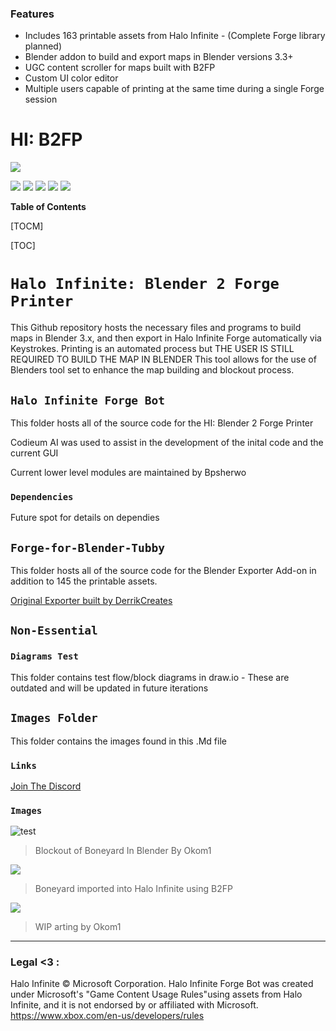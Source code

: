 ### Features

- Includes 163 printable assets from Halo Infinite - (Complete Forge library planned)
- Blender addon to build and export maps in Blender versions 3.3+
- UGC content scroller for maps built with B2FP
- Custom UI color editor
- Multiple users capable of printing at the same time during a single Forge session

# HI: B2FP

![](https://raw.githubusercontent.com/TubbyMcFatDuck/Halo-Infinite-Blender-2-Forge-Printer/main/Images/FfB.png)

![](https://img.shields.io/github/stars/TubbyMcFatDuck/Halo-Infinite-Forge-Bot) ![](https://img.shields.io/github/forks/TubbyMcFatDuck/Halo-Infinite-Forge-Bot) ![](https://img.shields.io/github/tag/TubbyMcFatDuck/Halo-Infinite-Forge-Bot) ![](https://img.shields.io/github/release/TubbyMcFatDuck/Halo-Infinite-Forge-Bot) ![](https://img.shields.io/github/issues/TubbyMcFatDuck/Halo-Infinite-Forge-Bot)


**Table of Contents**

[TOCM]

[TOC]

# `Halo Infinite: Blender 2 Forge Printer`
This Github repository hosts the necessary files and programs to build maps in Blender 3.x, and then export in Halo Infinite Forge automatically via Keystrokes. Printing is an automated process but THE USER IS STILL REQUIRED TO BUILD THE MAP IN BLENDER
This tool allows for the use of Blenders tool set to enhance the map building and blockout process.

## `Halo Infinite Forge Bot`
This folder hosts all of the source code for the HI: Blender 2 Forge Printer

Codieum AI was used to assist in the development of the inital code and the current GUI

Current lower level modules are maintained by Bpsherwo

### `Dependencies`
Future spot for details on dependies

## `Forge-for-Blender-Tubby`
This folder hosts all of the source code for the Blender Exporter Add-on in addition to 145 the printable assets.

[Original Exporter built by DerrikCreates ](https://discord.gg/BHsynVdzfc "Original Exporter built by DerrikCreates ")

##  `Non-Essential`

### `Diagrams Test`
This folder contains test flow/block diagrams in draw.io - These are outdated and will be updated in future iterations

## `Images Folder`
This folder contains the images found in this .Md file

### `Links`
[Join The Discord](https://www.discord.gg/h2HwUDpAjw "Join The Discord")

### `Images`

![test](https://raw.githubusercontent.com/TubbyMcFatDuck/Halo-Infinite-Blender-2-Forge-Printer/main/Images/Blockout1.png "test")
> Blockout of Boneyard In Blender By Okom1

![](https://raw.githubusercontent.com/TubbyMcFatDuck/Halo-Infinite-Blender-2-Forge-Printer/main/Images/Blockout2.jpeg)
> Boneyard imported into Halo Infinite using B2FP

![](https://raw.githubusercontent.com/TubbyMcFatDuck/Halo-Infinite-Blender-2-Forge-Printer/main/Images/Blockout3.jpeg)
> WIP arting by Okom1
                
----

### Legal <3 :

Halo Infinite © Microsoft Corporation. Halo Infinite Forge Bot was created under Microsoft's "Game Content Usage Rules"using assets from Halo Infinite, and it is not endorsed by or affiliated with Microsoft.
https://www.xbox.com/en-us/developers/rules
